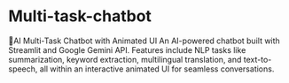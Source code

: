 # Multi-task-chatbot
🌟AI Multi-Task Chatbot with Animated UI An AI-powered chatbot built with Streamlit and Google Gemini API. Features include NLP tasks like summarization, keyword extraction, multilingual translation, and text-to-speech, all within an interactive animated UI for seamless conversations.
